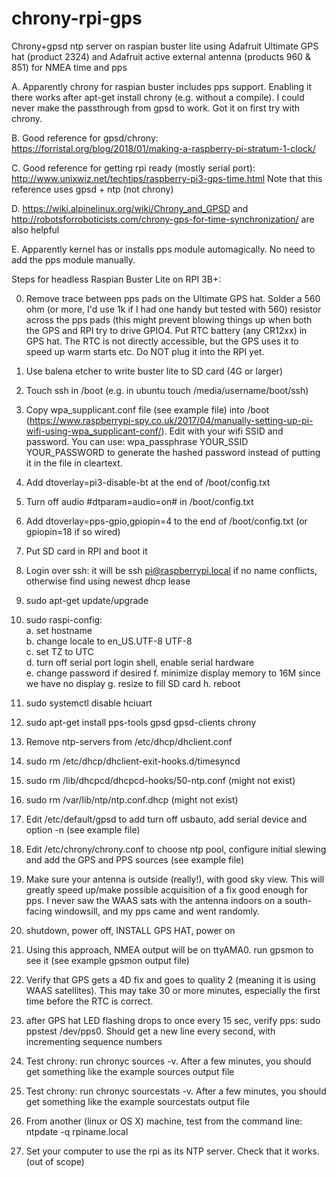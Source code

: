 # chrony-rpi-gps
Chrony+gpsd ntp server on raspian buster lite using Adafruit Ultimate GPS hat (product 2324) and Adafruit active external antenna (products 960 & 851) for NMEA time and pps

  
A. Apparently chrony for raspian buster includes pps support. Enabling it there works after apt-get install chrony (e.g. without a compile). I could never make the passthrough from gpsd to work. Got it on first try with chrony.  

B. Good reference for gpsd/chrony: https://forristal.org/blog/2018/01/making-a-raspberry-pi-stratum-1-clock/  

C. Good reference for getting rpi ready (mostly serial port): http://www.unixwiz.net/techtips/raspberry-pi3-gps-time.html  Note that this reference uses gpsd + ntp (not chrony)

D. https://wiki.alpinelinux.org/wiki/Chrony_and_GPSD and http://robotsforroboticists.com/chrony-gps-for-time-synchronization/ are also helpful  

E. Apparently kernel has or installs pps module automagically. No need to add the pps module manually.

Steps for headless Raspian Buster Lite on RPI 3B+:

0. Remove trace between pps pads on the Ultimate GPS hat. Solder a 560 ohm (or more, I'd use 1k if I had one handy but tested with 560) resistor across the pps pads (this might prevent blowing things up when both the GPS and RPI try to drive GPIO4. Put RTC battery (any CR12xx) in GPS hat. The RTC is not directly accessible, but the GPS uses it to speed up warm starts etc. Do NOT plug it into the RPI yet.

1. Use balena etcher to write buster lite to SD card (4G or larger)
2. Touch ssh in /boot (e.g. in ubuntu touch /media/username/boot/ssh)
3. Copy wpa_supplicant.conf file (see example file) into /boot (https://www.raspberrypi-spy.co.uk/2017/04/manually-setting-up-pi-wifi-using-wpa_supplicant-conf/). Edit with your wifi SSID and password. You can use: wpa_passphrase YOUR_SSID YOUR_PASSWORD to generate the hashed password instead of putting it in the file in cleartext.
4. Add dtoverlay=pi3-disable-bt at the end of /boot/config.txt
5. Turn off audio #dtparam=audio=on# in /boot/config.txt
6. Add dtoverlay=pps-gpio,gpiopin=4 to the end of /boot/config.txt (or gpiopin=18 if so wired)
7. Put SD card in RPI and boot it
8. Login over ssh: it will be ssh pi@raspberrypi.local if no name conflicts, otherwise find using newest dhcp lease
9. sudo apt-get update/upgrade
10. sudo raspi-config:  
	a. set hostname  
	b. change locale to en_US.UTF-8 UTF-8  
	c. set TZ to UTC  
	d. turn off serial port login shell, enable serial hardware  
	e. change password if desired
	f. minimize display memory to 16M since we have no display
	g. resize to fill SD card
	h. reboot	
11. sudo systemctl disable hciuart
12. sudo apt-get install pps-tools gpsd gpsd-clients chrony
13. Remove ntp-servers from /etc/dhcp/dhclient.conf
14. sudo rm /etc/dhcp/dhclient-exit-hooks.d/timesyncd
15. sudo rm /lib/dhcpcd/dhcpcd-hooks/50-ntp.conf (might not exist)
16. sudo rm /var/lib/ntp/ntp.conf.dhcp (might not exist)  
17. Edit /etc/default/gpsd to add turn off usbauto, add serial device and option -n (see example file)  
18. Edit /etc/chrony/chrony.conf to choose ntp pool, configure initial slewing and add the GPS and PPS sources (see example file)
19. Make sure your antenna is outside (really!), with good sky view. This will greatly speed up/make possible acquisition of a fix good enough for pps. I never saw the WAAS sats with the antenna indoors on a south-facing windowsill, and my pps came and went randomly.
20. shutdown, power off, INSTALL GPS HAT, power on
21. Using this approach, NMEA output will be on ttyAMA0. run gpsmon to see it (see example gpsmon output file)  
22. Verify that GPS gets a 4D fix and goes to quality 2 (meaning it is using WAAS satellites). This may take 30 or more minutes, especially the first time before the RTC is correct.
23. after GPS hat LED flashing drops to once every 15 sec, verify pps: sudo ppstest /dev/pps0. Should get a new line every second, with incrementing sequence numbers
24. Test chrony: run chronyc sources -v. After a few minutes, you should get something like the example sources output file
25. Test chrony: run chronyc sourcestats -v. After a few minutes, you should get something like the example sourcestats output file
26. From another (linux or OS X) machine, test from the command line: ntpdate -q rpiname.local
27. Set your computer to use the rpi as its NTP server. Check that it works.  (out of scope) 
